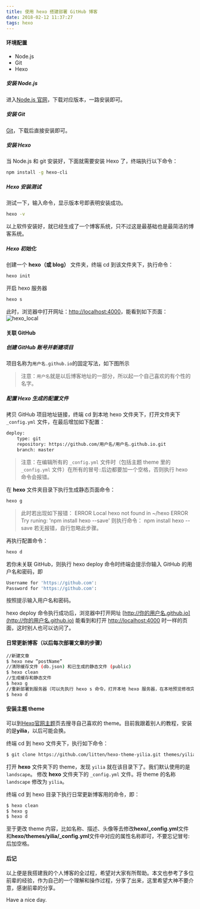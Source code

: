 ```yaml
---
title: 使用 hexo 搭建部署 GitHub 博客
date: 2018-02-12 11:37:27
tags: hexo
---
```

#### 环境配置

- Node.js
- Git
- Hexo

<!--more-->

##### 安装 Node.js
进入[Node.js 官网](https://nodejs.org/en/)，下载对应版本，一路安装即可。
##### 安装 Git
[Git](https://git-scm.com/download)，下载后直接安装即可。
##### 安装 Hexo
当 Node.js 和 git 安装好，下面就需要安装 Hexo 了，终端执行以下命令：

```bash
npm install -g hexo-cli
```
##### Hexo 安装测试
测试一下，输入命令，显示版本号即表明安装成功。
```bash
hexo -v
```
以上软件安装好，就已经生成了一个博客系统，只不过这是最基础也是最简洁的博客系统。

##### Hexo 初始化
创建一个 **hexo（或 blog）** 文件夹，终端 cd 到该文件夹下，执行命令：
```bash
hexo init
```

开启 hexo 服务器
```bash
hexo s
```

此时，浏览器中打开网址：[http://localhost:4000](http://localhost:4000)，能看到如下页面：
![hexo_local](http://p6wpxhpqt.bkt.clouddn.com/img_hexo_local.jpg)

#### 关联 GitHub
##### 创建 GitHub 账号并新建项目
项目名称为`用户名.github.io`的固定写法，如下图所示
> 注意：`用户名`就是以后博客地址的一部分，所以起一个自己喜欢的有个性的名字。

##### 配置 Hexo 生成的配置文件

拷贝 GitHub 项目地址链接，终端 cd 到本地 hexo 文件夹下，打开文件夹下 `_config.yml` 文件，在最后增加如下配置：

```bash
deploy:
    type: git
    repository: https://github.com/用户名/用户名.github.io.git
    branch: master
```

> 注意：在编辑所有的 `_config.yml` 文件时（包括主题 theme 里的 `_config.yml` 文件）在所有的冒号`:`后边都要加一个空格，否则执行 hexo 命令会报错。

在 **hexo** 文件夹目录下执行生成静态页面命令：
```bash
hexo g
```

> 此时若出现如下报错：
ERROR Local hexo not found in ~/hexo
ERROR Try runing: 'npm install hexo --save'
则执行命令：
npm install hexo --save
若无报错，自行忽略此步骤。

再执行配置命令：
```bash
hexo d
```

若你未关联 GitHub，则执行 hexo deploy 命令时终端会提示你输入 GitHub 的用户名和密码，即
```bash
Username for 'https://github.com':
Password for 'https://github.com':
```
按照提示输入用户名和密码。

hexo deploy 命令执行成功后，浏览器中打开网址 [http://你的用户名.github.io](http://你的用户名.github.io) 能看到和打开 [http://localhost:4000](http://localhost:4000) 时一样的页面，这时别人也可以访问了。


#### 日常更新博客（以后每次部署文章的步骤）

```bash
//新建文章
$ hexo new ”postName”
//清除缓存文件 (db.json) 和已生成的静态文件 (public)
$ hexo clean
//生成缓存和静态文件
$ hexo g
//重新部署到服务器（可以先执行 hexo s 命令，打开本地 hexo 服务器，在本地预览修改完之后在执行 hexo d 部署到服务器）
$ hexo d
```

#### 安装主题 theme
可以到[Hexo官网主题](https://hexo.io/themes/)页去搜寻自己喜欢的 theme。目前我跟着别人的教程，安装的是**yilia**，以后可能会换。

终端 cd 到 hexo 文件夹下，执行如下命令：

```bash
$ git clone https://github.com/litten/hexo-theme-yilia.git themes/yilia
```
打开 **hexo** 文件夹下的 theme，发现 `yilia` 就在该目录下了。我们默认使用的是 `landscape`。
修改 **hexo** 文件夹下的 `_config.yml` 文件。将 theme 的名称 `landscape` 修改为 `yilia`。

终端 cd 到 hexo 目录下执行日常更新博客用的命令，即：
```bash
$ hexo clean
$ hexo g
$ hexo d
```

至于更改 theme 内容，比如名称、描述、头像等去修改**hexo/_config.yml**文件和**hexo/themes/yilia/_config.yml**文件中对应的属性名称即可，不要忘记冒号:后加空格。

#### 后记

以上便是我搭建我的个人博客的全过程，希望对大家有所帮助。本文也参考了多位前辈的经验，作为自己的一个理解和操作过程，分享了出来，这里希望大神不要介意，感谢前辈的分享。

Have a nice day.
